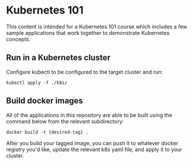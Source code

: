 # Kubernetes 101

This content is intended for a Kubernetes 101 course which includes a few
sample applications that work together to demonstrate Kubernetes concepts.

## Run in a Kubernetes cluster

Configure kubectl to be configured to the target cluster and run:

`kubectl apply -f ./k8s/`

## Build docker images

All of the applications in this repository are able to be built using the
command below from the relevant subdirectory:

`docker build -t {desired-tag} .`

After you build your tagged image, you can push it to whatever docker registry
you'd like, update the relevant k8s yaml file, and apply it to your cluster.